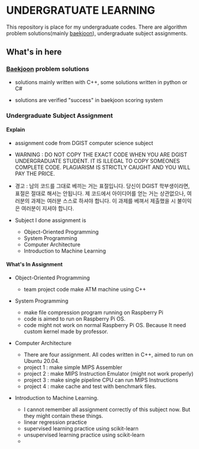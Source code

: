 # UNDERGRATUATE LEARNING

This repository is place for my undergraduate codes. There are algorithm problem solutions(mainly [baekjoon](https://www.acmicpc.net/)), undergraduate subject assignments.

## What's in here

### [Baekjoon](https://www.acmicpc.net/) problem solutions

   - solutions mainly written with C++, some solutions written in python or C#

   - solutions are verified "success" in baekjoon scoring system

### Undergraduate Subject Assignment

#### Explain

- assignment code from DGIST computer science subject

- WARNING : DO NOT COPY THE EXACT CODE WHEN YOU ARE DGIST UNDERGRADUATE STUDENT. IT IS ILLEGAL TO COPY SOMEONES COMPLETE CODE. PLAGIARISM IS STRICTLY CAUGHT AND YOU WILL PAY THE PRICE.

- 경고 : 남의 코드를 그대로 베끼는 거는 표절입니다. 당신이 DGIST 학부생이라면, 표절은 절대로 해서는 안됩니다. 제 코드에서 아이디어를 얻는 거는 상관없으나, 여러분의 과제는 여러분 스스로 하셔야 합니다. 이 과제를 베껴서 제출했을 시 불이익은 여러분이 지셔야 합니다. 

- Subject I done assignment is
  - Object-Oriented Programming
  - System Programming
  - Computer Architecture
  - Introduction to Machine Learning

#### What's In Assignment

- Object-Oriented Programming
  - team project code make ATM machine using C++

- System Programming
  - make file compression program running on Raspberry Pi
  - code is aimed to run on Raspberry Pi OS.
  - code might not work on normal Raspberry Pi OS. Because It need custom kernel made by professor.

- Computer Architecture
  - There are four assignment. All codes written in C++, aimed to run on Ubuntu 20.04.
  - project 1 : make simple MIPS Assembler
  - project 2 : make MIPS Instruction Emulator (might not work properly)
  - project 3 : make single pipeline CPU can run MIPS Instructions
  - project 4 : make cache and test with benchmark files. 

- Introduction to Machine Learning.
  - I cannot remember all assignment correctly of this subject now. But they might contain these things.
  - linear regression practice
  - supervised learning practice using scikit-learn
  - unsupervised learning practice using scikit-learn
  - 